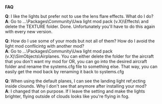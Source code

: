 
**FAQ**

**Q**: I like the lights but prefer not to use the lens flare effects. What do I do?<br>
**A**: Go to ...\Packages\Community\Uwa light mod pack (v.X)\Effects\ and delete the TEXTURE folder. Done. Unfortunately you'll have to do this again with every new version.

**Q**: How do I use some of your mods but not all of them? How do I avoid the light mod conflicintg with another mod?<br>
**A**: Go to ...\Packages\Community\Uwa light mod pack (v.X)\SimObjects\Airplanes. You can either delete the folder for the aircraft that you don't want my mod for OR, you can go into the desired aircraft folder and rename the systems.cfg file to something else. That way, you can easily get the mod back by renaming it back to systems.cfg

**Q**: When using the default planes, I can see the landing light ref;ecting inside clounds. Why I don't see that anymore after installing your mod?<br>
**A**: I changed that on purpose. If I leave the setting and make the lights brighter, flying outside of clouds looks like you're flying in fog.
